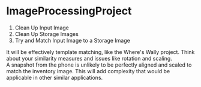 # ImageProcessingProject



1. Clean Up Input Image
2. Clean Up Storage Images
3. Try and Match Input Image to a Storage Image


It will be effectively template matching, like the Where's Wally project. Think about your similarity measures and issues like rotation and scaling. A snapshot from the phone is unlikely to be perfectly aligned and scaled to match the inventory image. This will add complexity that would be applicable in other similar applications.
